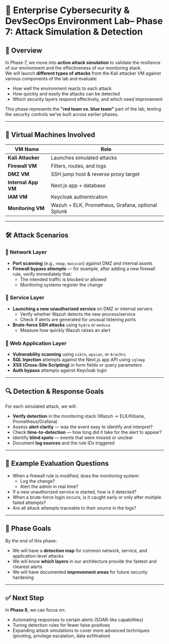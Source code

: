 # 🔐 Enterprise Cybersecurity & DevSecOps Environment Lab– Phase 7: Attack Simulation & Detection

## 🧩 Overview

In Phase 7, we move into **active attack simulation** to validate the resilience of our environment and the effectiveness of our monitoring stack.  
We will launch **different types of attacks** from the Kali attacker VM against various components of the lab and evaluate:

- How well the environment reacts to each attack
- How quickly and easily the attacks can be detected
- Which security layers respond effectively, and which need improvement

This phase represents the **"red team vs. blue team"** part of the lab, testing the security controls we’ve built across earlier phases.

---

## 🧱 Virtual Machines Involved

| VM Name              | Role                        |
|----------------------|-----------------------------|
| **Kali Attacker**    | Launches simulated attacks  |
| **Firewall VM**      | Filters, routes, and logs   |
| **DMZ VM**           | SSH jump host & reverse proxy target |
| **Internal App VM**  | Next.js app + database      |
| **IAM VM**           | Keycloak authentication    |
| **Monitoring VM**    | Wazuh + ELK, Prometheus, Grafana, optional Splunk |

---

## 🛠️ Attack Scenarios

### 🔹 Network Layer
- **Port scanning** (e.g., `nmap`, `masscan`) against DMZ and internal assets
- **Firewall bypass attempts** — for example, after adding a new firewall rule, verify immediately that:
  - The intended traffic is blocked or allowed
  - Monitoring systems register the change

### 🔹 Service Layer
- **Launching a new unauthorized service** on DMZ or internal servers
  - Verify whether Wazuh detects the new process/service
  - Check if alerts are generated for unusual listening ports
- **Brute-force SSH attacks** using `hydra` or `medusa`
  - Measure how quickly Wazuh raises an alert

### 🔹 Web Application Layer
- **Vulnerability scanning** using `nikto`, `wpscan`, or `Arachni`
- **SQL Injection** attempts against the Next.js app API using `sqlmap`
- **XSS (Cross-Site Scripting)** in form fields or query parameters
- **Auth bypass** attempts against Keycloak login

---

## 🔍 Detection & Response Goals

For each simulated attack, we will:
- **Verify detection** in the monitoring stack (Wazuh → ELK/Kibana, Prometheus/Grafana)
- Assess **alert clarity** — was the event easy to identify and interpret?
- Check **time-to-detection** — how long did it take for the alert to appear?
- Identify **blind spots** — events that were missed or unclear
- Document **log sources** and the rule IDs triggered

---

## 🧪 Example Evaluation Questions

- When a firewall rule is modified, does the monitoring system:
  - Log the change?
  - Alert the admin in real time?
- If a new unauthorized service is started, how is it detected?
- When a brute-force login occurs, is it caught early or only after multiple failed attempts?
- Are all attack attempts traceable to their source in the logs?

---

## 🎯 Phase Goals

By the end of this phase:
- We will have a **detection map** for common network, service, and application-level attacks
- We will know **which layers** in our architecture provide the fastest and clearest alerts
- We will have documented **improvement areas** for future security hardening

---

## ✅ Next Step

In **Phase 8**, we can focus on:
- Automating responses to certain alerts (SOAR-like capabilities)
- Tuning detection rules for fewer false positives
- Expanding attack simulations to cover more advanced techniques (pivoting, privilege escalation, data exfiltration)